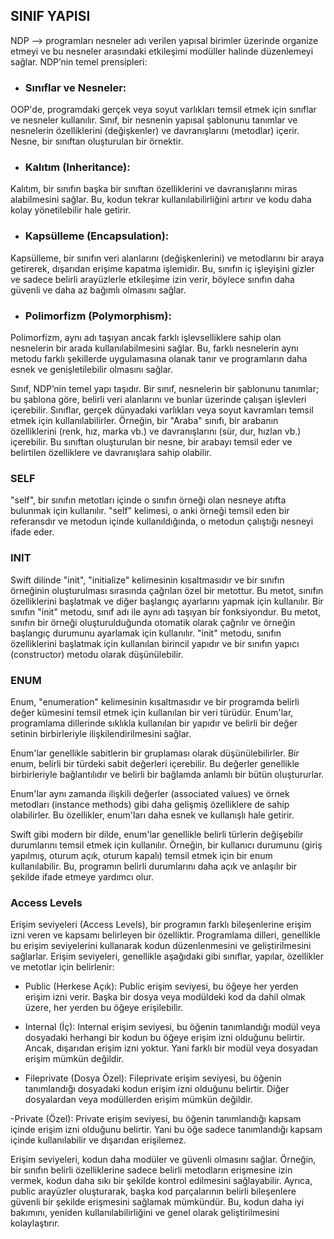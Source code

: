 ## SINIF YAPISI
NDP —> programları nesneler adı verilen yapısal birimler üzerinde organize etmeyi ve bu nesneler arasındaki etkileşimi modüller halinde düzenlemeyi sağlar. NDP’nin temel prensipleri:
- ###  Sınıflar ve Nesneler: 
OOP'de, programdaki gerçek veya soyut varlıkları temsil etmek için sınıflar ve nesneler kullanılır. Sınıf, bir nesnenin yapısal şablonunu tanımlar ve nesnelerin özelliklerini (değişkenler) ve davranışlarını (metodlar) içerir. Nesne, bir sınıftan oluşturulan bir örnektir.

- ###  Kalıtım (Inheritance):
Kalıtım, bir sınıfın başka bir sınıftan özelliklerini ve davranışlarını miras alabilmesini sağlar. Bu, kodun tekrar kullanılabilirliğini artırır ve kodu daha kolay yönetilebilir hale getirir.

- ###  Kapsülleme (Encapsulation): 
Kapsülleme, bir sınıfın veri alanlarını (değişkenlerini) ve metodlarını bir araya getirerek, dışarıdan erişime kapatma işlemidir. Bu, sınıfın iç işleyişini gizler ve sadece belirli arayüzlerle etkileşime izin verir, böylece sınıfın daha güvenli ve daha az bağımlı olmasını sağlar.

- ###  Polimorfizm (Polymorphism): 
Polimorfizm, aynı adı taşıyan ancak farklı işlevselliklere sahip olan nesnelerin bir arada kullanılabilmesini sağlar. Bu, farklı nesnelerin aynı metodu farklı şekillerde uygulamasına olanak tanır ve programların daha esnek ve genişletilebilir olmasını sağlar.

Sınıf, NDP’nin temel yapı taşıdır. Bir sınıf, nesnelerin bir şablonunu tanımlar; bu şablona göre, belirli veri alanlarını ve bunlar üzerinde çalışan işlevleri içerebilir. Sınıflar, gerçek dünyadaki varlıkları veya soyut kavramları temsil etmek için kullanılabilirler. Örneğin, bir "Araba" sınıfı, bir arabanın özelliklerini (renk, hız, marka vb.) ve davranışlarını (sür, dur, hızlan vb.) içerebilir. Bu sınıftan oluşturulan bir nesne, bir arabayı temsil eder ve belirtilen özelliklere ve davranışlara sahip olabilir.


### SELF
"self", bir sınıfın metotları içinde o sınıfın örneği olan nesneye atıfta bulunmak için kullanılır. "self" kelimesi, o anki örneği temsil eden bir referansdır ve metodun içinde kullanıldığında, o metodun çalıştığı nesneyi ifade eder.

### INIT
Swift dilinde "init", "initialize" kelimesinin kısaltmasıdır ve bir sınıfın örneğinin oluşturulması sırasında çağrılan özel bir metottur. Bu metot, sınıfın özelliklerini başlatmak ve diğer başlangıç ayarlarını yapmak için kullanılır.
Bir sınıfın "init" metodu, sınıf adı ile aynı adı taşıyan bir fonksiyondur. Bu metot, sınıfın bir örneği oluşturulduğunda otomatik olarak çağrılır ve örneğin başlangıç durumunu ayarlamak için kullanılır. "init" metodu, sınıfın özelliklerini başlatmak için kullanılan birincil yapıdır ve bir sınıfın yapıcı (constructor) metodu olarak düşünülebilir.

### ENUM
Enum, "enumeration" kelimesinin kısaltmasıdır ve bir programda belirli değer kümesini temsil etmek için kullanılan bir veri türüdür. Enum'lar, programlama dillerinde sıklıkla kullanılan bir yapıdır ve belirli bir değer setinin birbirleriyle ilişkilendirilmesini sağlar.

Enum'lar genellikle sabitlerin bir gruplaması olarak düşünülebilirler. Bir enum, belirli bir türdeki sabit değerleri içerebilir. Bu değerler genellikle birbirleriyle bağlantılıdır ve belirli bir bağlamda anlamlı bir bütün oluştururlar.

Enum'lar aynı zamanda ilişkili değerler (associated values) ve örnek metodları (instance methods) gibi daha gelişmiş özelliklere de sahip olabilirler. Bu özellikler, enum'ları daha esnek ve kullanışlı hale getirir.

Swift gibi modern bir dilde, enum'lar genellikle belirli türlerin değişebilir durumlarını temsil etmek için kullanılır. Örneğin, bir kullanıcı durumunu (giriş yapılmış, oturum açık, oturum kapalı) temsil etmek için bir enum kullanılabilir. Bu, programın belirli durumlarını daha açık ve anlaşılır bir şekilde ifade etmeye yardımcı olur.


### Access Levels
Erişim seviyeleri (Access Levels), bir programın farklı bileşenlerine erişim izni veren ve kapsamı belirleyen bir özelliktir. Programlama dilleri, genellikle bu erişim seviyelerini kullanarak kodun düzenlenmesini ve geliştirilmesini sağlarlar.
Erişim seviyeleri, genellikle aşağıdaki gibi sınıflar, yapılar, özellikler ve metotlar için belirlenir:

- Public (Herkese Açık): Public erişim seviyesi, bu öğeye her yerden erişim izni verir. Başka bir dosya veya modüldeki kod da dahil olmak üzere, her yerden bu öğeye erişilebilir.

- Internal (İç): Internal erişim seviyesi, bu öğenin tanımlandığı modül veya dosyadaki herhangi bir kodun bu öğeye erişim izni olduğunu belirtir. Ancak, dışarıdan erişim izni yoktur. Yani farklı bir modül veya dosyadan erişim mümkün değildir.

- Fileprivate (Dosya Özel): Fileprivate erişim seviyesi, bu öğenin tanımlandığı dosyadaki kodun erişim izni olduğunu belirtir. Diğer dosyalardan veya modüllerden erişim mümkün değildir.

-Private (Özel): Private erişim seviyesi, bu öğenin tanımlandığı kapsam içinde erişim izni olduğunu belirtir. Yani bu öğe sadece tanımlandığı kapsam içinde kullanılabilir ve dışarıdan erişilemez.

Erişim seviyeleri, kodun daha modüler ve güvenli olmasını sağlar. Örneğin, bir sınıfın belirli özelliklerine sadece belirli metodların erişmesine izin vermek, kodun daha sıkı bir şekilde kontrol edilmesini sağlayabilir. Ayrıca, public arayüzler oluşturarak, başka kod parçalarının belirli bileşenlere güvenli bir şekilde erişmesini sağlamak mümkündür. Bu, kodun daha iyi bakımını, yeniden kullanılabilirliğini ve genel olarak geliştirilmesini kolaylaştırır.


